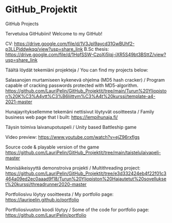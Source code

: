 # GitHub_Projektit 
GitHub Projects

Tervetuloa GitHubiini!
Welcome to my GitHub!


CV: https://drive.google.com/file/d/1V3Jpl9aycd31GwBUhf2-p3LLPiddwkqq/view?usp=share_link
B.Sc thesis: https://drive.google.com/file/d/1HqfSSW-CzoXi5lqj-iXR5S49bt3BSttZ/view?usp=share_link

Täältä löydät tekemiäni projekteja /
You can find my projects below:


Salasanojen murtamiseen kykenevä ohjelma (MD5 hash cracker) /
Program capable of cracking passwords protected with MD5-algorithm.
https://github.com/LauriPelin/GitHub_Projektit/tree/main/Turun%20Yliopiston%20K%C3%A4ytt%C3%B6liittym%C3%A4t%20kurssi/template-a4-2021-master

Hunajayrityksellemme tekemäni nettisivut löytyvät osoitteesta /
Family business web page that I built:
https://lempihunaja.fi/

Täysin toimiva laivanupotuspeli /
Unity based Battleship game

Video preview: https://www.youtube.com/watch?v=ejZ96rxflgs

Source code & playable version of the game https://github.com/LauriPelin/GitHub_Projektit/tree/main/taistelulaivapeli-master

Monisäikeisyyttä demonstroiva projekti /
Multithreading project: https://github.com/LauriPelin/GitHub_Projektit/tree/e3d332424eb4f22f01c3464a09ed2ec0aaad9f18/Turun%20Yliopiston%20Hajautetut%20sovellukset%20kurssi/threadrunner2020-master

Portfoliosivu löytyy osoitteesta /
My portfolio page:
https://lauripelin.github.io/portfolio

Portfoliosivuston koodi löytyy /
Some of the code for portfolio page:
https://github.com/LauriPelin/portfolio

